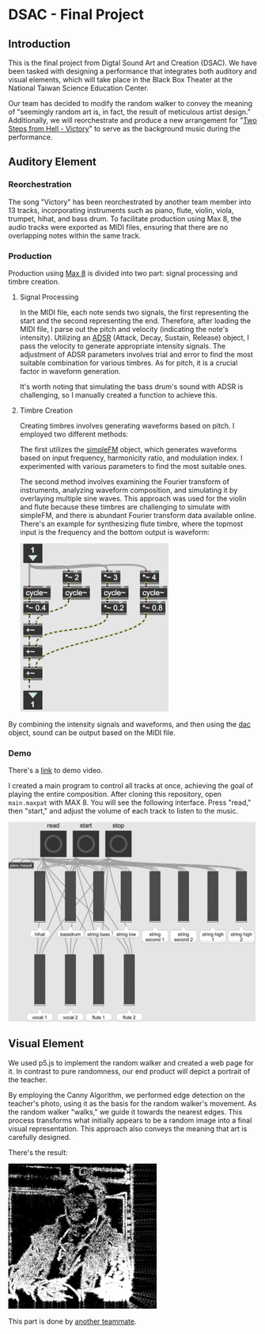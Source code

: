 # DSAC - Final Project
## Introduction
This is the final project from Digtal Sound Art and Creation (DSAC). 
We have been tasked with designing a performance that integrates both auditory and visual elements, which will take place in the Black Box Theater at the National Taiwan Science Education Center.

Our team has decided to modify the random walker to convey the meaning of "seemingly random art is, in fact, the result of meticulous artist design." Additionally, we will reorchestrate and produce a new arrangement for "[Two Steps from Hell - Victory](https://www.youtube.com/watch?v=hKRUPYrAQoE)" to serve as the background music during the performance.

## Auditory Element
### Reorchestration
The song "Victory" has been reorchestrated by another team member into 13 tracks, incorporating instruments such as piano, flute, violin, viola, trumpet, hihat, and bass drum. 
To facilitate production using Max 8, the audio tracks were exported as MIDI files, ensuring that there are no overlapping notes within the same track.

### Production
Production using [Max 8](https://cycling74.com/downloads) is divided into two part: signal processing and timbre creation.

1. Signal Processing
	
	In the MIDI file, each note sends two signals, the first representing the start and the second representing the end. Therefore, after loading the MIDI file, I parse out the pitch and velocity (indicating the note's intensity). Utilizing an [ADSR](https://docs.cycling74.com/max8/refpages/adsr~) (Attack, Decay, Sustain, Release) object, I pass the velocity to generate appropriate intensity signals. The adjustment of ADSR parameters involves trial and error to find the most suitable combination for various timbres. As for pitch, it is a crucial factor in waveform generation.

	It's worth noting that simulating the bass drum's sound with ADSR is challenging, so I manually created a function to achieve this. 
	
2. Timbre Creation

	Creating timbres involves generating waveforms based on pitch. I employed two different methods: 
	
	The first utilizes the [simpleFM](https://docs.cycling74.com/max8/tutorials/06_synthesischapter05) object, which generates waveforms based on input frequency, harmonicity ratio, and modulation index. I experimented with various parameters to find the most suitable ones. 
	
	The second method involves examining the Fourier transform of instruments, analyzing waveform composition, and simulating it by overlaying multiple sine waves. This approach was used for the violin and flute because these timbres are challenging to simulate with simpleFM, and there is abundant Fourier transform data available online.
	There's an example for synthesizing flute timbre, where the topmost input is the frequency and the bottom output is waveform:
	
	<img src="synthesize_example.png" width="300">

By combining the intensity signals and waveforms, and then using the [dac](https://docs.cycling74.com/max8/refpages/dac~) object, sound can be output based on the MIDI file. 

### Demo
There's a [link](https://youtu.be/ZYCsnA9kni4) to demo video.

I created a main program to control all tracks at once, achieving the goal of playing the entire composition. After cloning this repository, open `main.maxpat` with MAX 8. You will see the following interface. Press "read," then "start," and adjust the volume of each track to listen to the music.

<img src="main.png" width="500">

## Visual Element

We used p5.js to implement the random walker and created a web page for it. In contrast to pure randomness, our end product will depict a portrait of the teacher.

By employing the Canny Algorithm, we performed edge detection on the teacher's photo, using it as the basis for the random walker's movement. As the random walker "walks," we guide it towards the nearest edges. This process transforms what initially appears to be a random image into a final visual representation. This approach also conveys the meaning that art is carefully designed. 

There's the result:

<img src="visual_demo.png" width="300">

This part is done by [another teammate](https://github.com/syun413/p5js-randomwalker-sketch-face).
